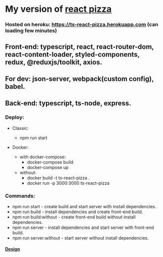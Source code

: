 # My version of [react pizza](https://github.com/Archakov06/react-pizza)

### Hosted on heroku: https://ts-react-pizza.herokuapp.com (can loading few minutes)

## Front-end: typescript, react, react-router-dom, react-content-loader, styled-components, redux, @reduxjs/toolkit, axios.
## For dev: json-server, webpack(custom config), babel.

## Back-end: typescript, ts-node, express.

### Deploy:

* Classic:
    * npm run start

* Docker:
    * with docker-compose:
        * docker-compose build
        * docker-compose up
    * without:
        * docker build -t ts-react-pizza . 
        * docker run -p 3000:3000 ts-react-pizza

### Commands:

* npm run start - create build and start server with install dependencies.
* npm run build - install dependencies and create front-end build.
* npm run build:without - create front-end build without install dependencies.
* npm run server - install dependencies and start server with front-end build.
* npm run server:without - start server without install dependencies.

#### [Design](https://www.figma.com/file/wWUnQwvRDWBfPx1v1pCAfO/React-Pizza?node-id=0%3A1)
